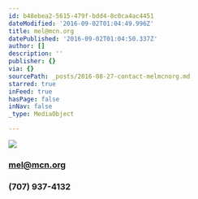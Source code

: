 ```yaml
---
id: b48ebea2-5615-479f-bdd4-8c0ca4ac4451
dateModified: '2016-09-02T01:04:49.996Z'
title: mel@mcn.org
datePublished: '2016-09-02T01:04:50.337Z'
author: []
description: ''
publisher: {}
via: {}
sourcePath: _posts/2016-08-27-contact-melmcnorg.md
starred: true
inFeed: true
hasPage: false
inNav: false
_type: MediaObject

---
```

![](https://the-grid-user-content.s3-us-west-2.amazonaws.com/7b0332e5-2713-4d37-85fe-eb861a8f32ea.jpg)

### mel@mcn.org

### (707) 937-4132